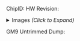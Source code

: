 <!-- Before you begin, have you checked the other issues to make sure -->
<!-- your cartridge hasn't already been mentioned? Good. -->

<!-- Title should have a name, (optional revision), and website -->
<!-- Example: "R4i SDHC 3DS Wifi (r4i-sdhc.com)" -->
<!-- Link a firmware updater, but if one is not available link a kernel. -->
<!-- In addition, provide any information you think might be useful. -->

ChipID: 
HW Revision: 



<details><summary>Images <em>(Click to Expand)</em></summary><p> <!-- Please do not modify this line. -->
<!-- Insert images here. We'd like to see front of cart, and both sides of the PCB. -->
<!-- We prefer direct image embeds over links to imgur albums. -->





<!-- Do not insert any images after this line. -->
</p></details> <!-- Please do not modify this line. -->
<!-- Link a dump of the cart taken using GM9 here. Not trimmed, please. -->

GM9 Untrimmed Dump: 
